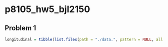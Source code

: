 p8105\_hw5\_bjl2150
================

Problem 1
---------

``` r
longitudinal = tibble(list.files(path = "./data.", pattern = NULL, all.files = FALSE, full.names = FALSE, recursive = FALSE, ignore.case = FALSE, include.dirs = FALSE, no.. = FALSE))
```
